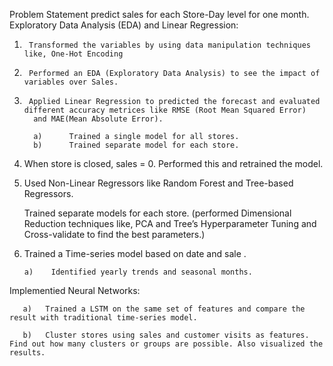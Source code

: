 Problem Statement
predict sales for each Store-Day level for one month.
Exploratory Data Analysis (EDA) and Linear Regression:
1.      Transformed the variables by using data manipulation techniques like, One-Hot Encoding 
2.      Performed an EDA (Exploratory Data Analysis) to see the impact of variables over Sales.
3.      Applied Linear Regression to predicted the forecast and evaluated different accuracy metrices like RMSE (Root Mean Squared Error)
         and MAE(Mean Absolute Error).
         
         a)      Trained a single model for all stores.
         b)      Trained separate model for each store.
        

1. When store is closed, sales = 0.  Performed this and retrained the model.
2. Used Non-Linear Regressors like Random Forest and Tree-based Regressors.

    Trained separate models for each store.
    (performed Dimensional Reduction techniques like, PCA and Tree’s Hyperparameter Tuning and Cross-validate to find the best parameters.) 
      


4. Trained a Time-series model based on  date and sale .

       a)    Identified yearly trends and seasonal months.
 




Implementied Neural Networks:

       a)   Trained a LSTM on the same set of features and compare the result with traditional time-series model.

       b)   Cluster stores using sales and customer visits as features. Find out how many clusters or groups are possible. Also visualized the results.

